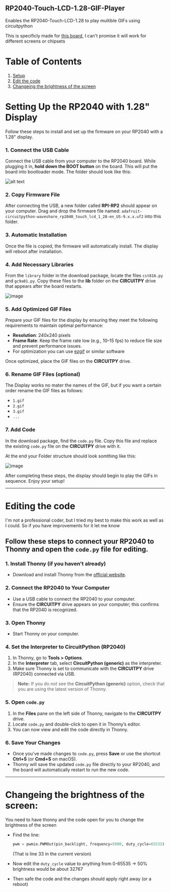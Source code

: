 ## RP2040-Touch-LCD-1.28-GIF-Player
Enables the RP2040-Touch-LCD-1.28 to play multible GIFs using circuitpython

This is specificly made for [this board](https://www.waveshare.com/rp2040-touch-lcd-1.28.htm), I can't promise it will work for different screens or chipsets

# Table of Contents
1. [Setup](#setup)
2. [Edit the code](#edit)
3. [Changeing the brightness of the screen](#brightness)


# Setting Up the RP2040 with 1.28" Display <a name="setup"></a>

Follow these steps to install and set up the firmware on your RP2040 with a 1.28" display.

### 1. Connect the USB Cable
Connect the USB cable from your computer to the RP2040 board. While plugging it in, **hold down the BOOT button** on the board. This will put the board into bootloader mode.
The folder should look like this:

![alt text](https://cdn.discordapp.com/attachments/974938953947938846/1301511436152999966/FirmwareFolder.png?ex=6724be7b&is=67236cfb&hm=a7e89e824a1e989140cf4ef27fada1b31a1ea1f0c3f90adbae84af6877af6656&)

### 2. Copy Firmware File
After connecting the USB, a new folder called **RPI-RP2** should appear on your computer. Drag and drop the firmware file named: `adafruit-circuitpython-waveshare_rp2040_touch_lcd_1_28-en_US-9.x.x.uf2`
into this folder.

### 3. Automatic Installation
Once the file is copied, the firmware will automatically install. The display will reboot after installation.

### 4. Add Necessary Libraries
From the `library` folder in the download package, locate the files `cst816.py` and `gc9a01.py`. Copy these files to the **lib** folder on the **CIRCUITPY** drive that appears after the board restarts.

![image](https://github.com/user-attachments/assets/8e9caf76-7352-4c8b-9716-378696eb481d)

### 5. Add Optimized GIF Files
Prepare your GIF files for the display by ensuring they meet the following requirements to maintain optimal performance:

- **Resolution**: 240x240 pixels
- **Frame Rate**: Keep the frame rate low (e.g., 10–15 fps) to reduce file size and prevent performance issues.
- For optimization you can use [ezgif](https://ezgif.com) or similar software

Once optimized, place the GIF files on the **CIRCUITPY** drive. 


### 6. Rename GIF Files (optional)
The Display works no mater the names of the GIF, but if you want a certain order rename the GIF files as follows:
- `1.gif`
- `2.gif`
- `3.gif`
- `...`

### 7. Add Code
In the download package, find the `code.py` file. Copy this file and replace the existing `code.py` file on the **CIRCUITPY** drive with it.

At the end your Folder structure should look somthing like this:

![image](https://github.com/user-attachments/assets/4eb6c8fc-eb97-4498-b6eb-626feed10c1d)




After completing these steps, the display should begin to play the GIFs in sequence. Enjoy your setup!

---

# Editing the code <a name="edit"></a>

I'm not a professional coder, but I tried my best to make this work as well as I could. So if you have improvements for it let me know

## Follow these steps to connect your RP2040 to Thonny and open the `code.py` file for editing.

### 1. Install Thonny (if you haven't already)
- Download and install Thonny from the [official website](https://thonny.org/).

### 2. Connect the RP2040 to Your Computer
- Use a USB cable to connect the RP2040 to your computer.
- Ensure the **CIRCUITPY** drive appears on your computer; this confirms that the RP2040 is recognized.

### 3. Open Thonny
- Start Thonny on your computer.

### 4. Set the Interpreter to CircuitPython (RP2040)
1. In Thonny, go to **Tools > Options**.
2. In the **Interpreter** tab, select **CircuitPython (generic)** as the interpreter.
3. Make sure Thonny is set to communicate with the **CIRCUITPY** drive (RP2040) connected via USB.

> **Note:** If you do not see the **CircuitPython (generic)** option, check that you are using the latest version of Thonny.

### 5. Open `code.py`
1. In the **Files** pane on the left side of Thonny, navigate to the **CIRCUITPY** drive.
2. Locate `code.py` and double-click to open it in Thonny’s editor.
3. You can now view and edit the code directly in Thonny.

### 6. Save Your Changes
- Once you’ve made changes to `code.py`, press **Save** or use the shortcut **Ctrl+S** (or **Cmd+S** on macOS).
- Thonny will save the updated `code.py` file directly to your RP2040, and the board will automatically restart to run the new code.

---

# Changeing the brightness of the screen: <a name="brightness"></a>

You need to have thonny and the code open for you to change the brightness of the screen

- Find the line: 
  ```python
  pwm = pwmio.PWMOut(pin_backlight, frequency=5000, duty_cycle=65535)  # max 65535
  ```
  (That is line 33 in the current version)

- Now edit the `duty_cycle` value to anything from 0-65535
  -> 50% brightness would be about 32767
- Then safe the code and the changes should apply right away (or a reboot)




